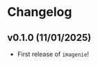 # Changelog

<!--next-version-placeholder-->

## v0.1.0 (11/01/2025)

- First release of `imagenie`!